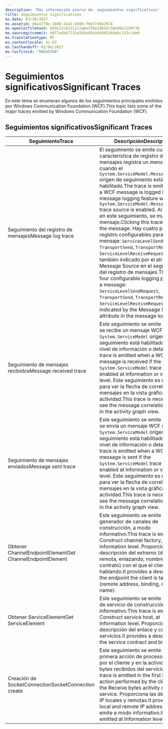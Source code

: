 ```yaml
---
description: 'Más información acerca de: seguimientos significativos'
title: Seguimientos significativos
ms.date: 03/30/2017
ms.assetid: 40a1770e-3b09-4142-b0dd-f9ef73642074
ms.openlocfilehash: 6d3e12c82312c2a8a3f0a19b4dc50e99e21b9730
ms.sourcegitcommit: ddf7edb67715a5b9a45e3dd44536dabc153c1de0
ms.translationtype: MT
ms.contentlocale: es-ES
ms.lasthandoff: 02/06/2021
ms.locfileid: "99635550"
---
```

# <a name="significant-traces"></a><span data-ttu-id="a4b16-103">Seguimientos significativos</span><span class="sxs-lookup"><span data-stu-id="a4b16-103">Significant Traces</span></span>

<span data-ttu-id="a4b16-104">En este tema se enumeran algunos de los seguimientos principales emitidos por Windows Communication Foundation (WCF).</span><span class="sxs-lookup"><span data-stu-id="a4b16-104">This topic lists some of the major traces emitted by Windows Communication Foundation (WCF).</span></span>  
  
## <a name="significant-traces"></a><span data-ttu-id="a4b16-105">Seguimientos significativos</span><span class="sxs-lookup"><span data-stu-id="a4b16-105">Significant Traces</span></span>  
  
|<span data-ttu-id="a4b16-106">Seguimiento</span><span class="sxs-lookup"><span data-stu-id="a4b16-106">Trace</span></span>|<span data-ttu-id="a4b16-107">Descripción</span><span class="sxs-lookup"><span data-stu-id="a4b16-107">Description</span></span>|  
|-----------|-----------------|  
|<span data-ttu-id="a4b16-108">Seguimiento del registro de mensajes</span><span class="sxs-lookup"><span data-stu-id="a4b16-108">Message log trace</span></span>|<span data-ttu-id="a4b16-109">El seguimiento se emite cuando la característica de registro de mensajes registra un mensaje WCF cuando el `System.ServiceModel.MessageLogging` origen de seguimiento está habilitado.</span><span class="sxs-lookup"><span data-stu-id="a4b16-109">The trace is emitted when a WCF message is logged by the message logging feature when the `System.ServiceModel.MessageLogging` trace source is enabled.</span></span> <span data-ttu-id="a4b16-110">Al hacer clic en este seguimiento, se muestra el mensaje.</span><span class="sxs-lookup"><span data-stu-id="a4b16-110">Clicking this trace displays the message.</span></span> <span data-ttu-id="a4b16-111">Hay cuatro puntos de registro configurables para un mensaje: `ServiceLevelSendRequest`, `TransportSend`, `TransportReceive`, `ServiceLevelReceiveRequest`, también indicado por el atributo Message Source en el seguimiento del registro de mensajes.</span><span class="sxs-lookup"><span data-stu-id="a4b16-111">There are four configurable logging points for a message: `ServiceLevelSendRequest`, `TransportSend`, `TransportReceive`, `ServiceLevelReceiveRequest`, also indicated by the Message Source attribute in the message log trace.</span></span>|  
|<span data-ttu-id="a4b16-112">Seguimiento de mensajes recibidos</span><span class="sxs-lookup"><span data-stu-id="a4b16-112">Message received trace</span></span>|<span data-ttu-id="a4b16-113">Este seguimiento se emite cuando se recibe un mensaje WCF si el `System.ServiceModel` origen de seguimiento está habilitado en el nivel de información o detallado.</span><span class="sxs-lookup"><span data-stu-id="a4b16-113">This trace is emitted when a WCF message is received if the `System.ServiceModel` trace source is enabled at information or verbose level.</span></span> <span data-ttu-id="a4b16-114">Este seguimiento es necesario para ver la flecha de correlación de mensajes en la vista gráfica de actividad.</span><span class="sxs-lookup"><span data-stu-id="a4b16-114">This trace is necessary to see the message correlation arrow in the activity graph view.</span></span>|  
|<span data-ttu-id="a4b16-115">Seguimiento de mensajes enviados</span><span class="sxs-lookup"><span data-stu-id="a4b16-115">Message sent trace</span></span>|<span data-ttu-id="a4b16-116">Este seguimiento se emite cuando se envía un mensaje WCF si el `System.ServiceModel` origen de seguimiento está habilitado en el nivel de información o detallado.</span><span class="sxs-lookup"><span data-stu-id="a4b16-116">This trace is emitted when a WCF message is sent if the `System.ServiceModel` trace source is enabled at information or verbose level.</span></span> <span data-ttu-id="a4b16-117">Este seguimiento es necesario para ver la flecha de correlación de mensajes en la vista gráfica de actividad.</span><span class="sxs-lookup"><span data-stu-id="a4b16-117">This trace is necessary to see the message correlation arrow in the activity graph view.</span></span>|  
|<span data-ttu-id="a4b16-118">Obtener ChannelEndpointElement</span><span class="sxs-lookup"><span data-stu-id="a4b16-118">Get ChannelEndpointElement</span></span>|<span data-ttu-id="a4b16-119">Este seguimiento se emite en el generador de canales de construcción, a modo informativo.</span><span class="sxs-lookup"><span data-stu-id="a4b16-119">This trace is emitted in Construct channel factory, at information level.</span></span> <span data-ttu-id="a4b16-120">Proporciona una descripción del extremo (dirección remota, enlazando, nombre del contrato) con el que el cliente está hablando.</span><span class="sxs-lookup"><span data-stu-id="a4b16-120">It provides a description of the endpoint the client is talking to (remote address, binding, contract name).</span></span>|  
|<span data-ttu-id="a4b16-121">Obtener ServiceElement</span><span class="sxs-lookup"><span data-stu-id="a4b16-121">Get ServiceElement</span></span>|<span data-ttu-id="a4b16-122">Este seguimiento se emite en el host de servicio de construcción, a modo informativo.</span><span class="sxs-lookup"><span data-stu-id="a4b16-122">This trace is emitted in Construct service host, at Information level.</span></span> <span data-ttu-id="a4b16-123">Proporciona una descripción del enlace y contrato de servicios.</span><span class="sxs-lookup"><span data-stu-id="a4b16-123">It provides a description of the service contract and binding.</span></span>|  
|<span data-ttu-id="a4b16-124">Creación de SocketConnection</span><span class="sxs-lookup"><span data-stu-id="a4b16-124">SocketConnection create</span></span>|<span data-ttu-id="a4b16-125">Este seguimiento se emite en la primera acción de proceso realizada por el cliente y en la actividad de bytes recibidos del servicio.</span><span class="sxs-lookup"><span data-stu-id="a4b16-125">This trace is emitted in the first Process action performed by the client and in the Receive bytes activity on the service.</span></span> <span data-ttu-id="a4b16-126">Proporciona las direcciones IP locales y remotas.</span><span class="sxs-lookup"><span data-stu-id="a4b16-126">It provides the local and remote IP addresses.</span></span> <span data-ttu-id="a4b16-127">Se emite a modo informativo.</span><span class="sxs-lookup"><span data-stu-id="a4b16-127">It is emitted at Information level.</span></span>|

